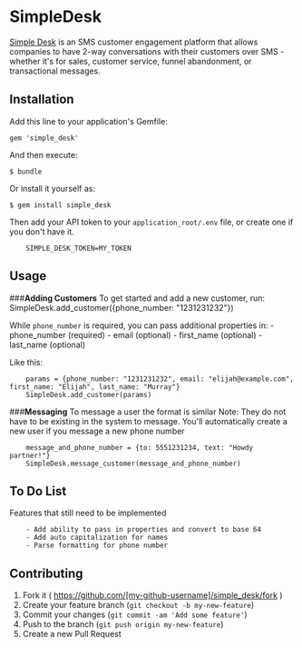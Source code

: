 # SimpleDesk

[Simple Desk](https://www.getsimpledesk.com) is an SMS customer engagement platform that allows companies to have 2-way conversations with their customers over SMS - whether it's for sales, customer service, funnel abandonment, or transactional messages.

## Installation

Add this line to your application's Gemfile:

    gem 'simple_desk'

And then execute:

    $ bundle

Or install it yourself as:

    $ gem install simple_desk

Then add your API token to your `application_root/.env` file, or create one if you don't have it.

		SIMPLE_DESK_TOKEN=MY_TOKEN

## Usage

###**Adding Customers**
To get started and add a new customer, run:
		SimpleDesk.add_customer({phone_number: "1231231232"})

While `phone_number` is required, you can pass additional properties in:
		- phone_number (required)
		- email (optional)
		- first_name (optional)
		- last_name (optional)

Like this:
		
		params = {phone_number: "1231231232", email: "elijah@example.com", first_name: "Elijah", last_name: "Murray"}
		SimpleDesk.add_customer(params)


###**Messaging**
To message a user the format is similar
Note: They do not have to be existing in the system to message. You'll automatically create a new user if you message a new phone number

		message_and_phone_number = {to: 5551231234, text: "Howdy partner!"}
		SimpleDesk.message_customer(message_and_phone_number)
		
## To Do List

Features that still need to be implemented

		- Add ability to pass in properties and convert to base 64
		- Add auto capitalization for names
		- Parse formatting for phone number

## Contributing

1. Fork it ( https://github.com/[my-github-username]/simple_desk/fork )
2. Create your feature branch (`git checkout -b my-new-feature`)
3. Commit your changes (`git commit -am 'Add some feature'`)
4. Push to the branch (`git push origin my-new-feature`)
5. Create a new Pull Request
